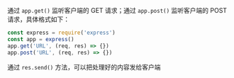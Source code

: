 通过 `app.get()` 监听客户端的 GET 请求；通过 `app.post()` 监听客户端的 POST 请求，具体格式如下：
```js
const express = require('express')
const app = express()
app.get('URL', (req, res) => {})
app.post('URL', (req, res) => {})
```

通过 `res.send()` 方法，可以把处理好的内容发给客户端